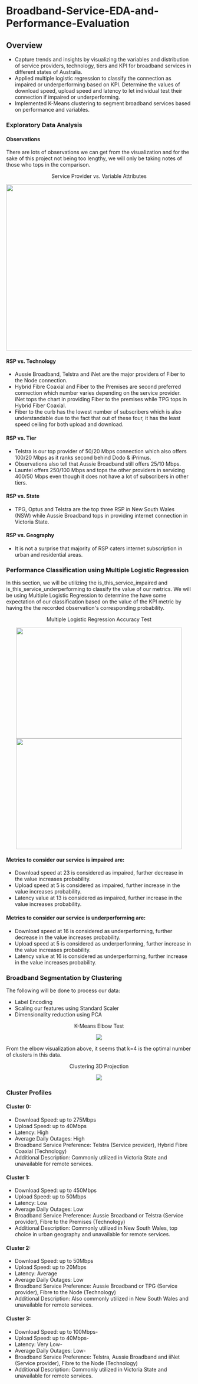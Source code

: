 # Broadband-Service-EDA-and-Performance-Evaluation

## Overview
- Capture trends and insights by visualizing the variables and distribution of service providers, technology, tiers and KPI for broadband services in different states of Australia.
- Applied multiple logistic regression to classify the connection as impaired or underperforming based on KPI. Determine the values of download speed, upload speed and latency to let individual test their connection if impaired or underperforming.
- Implemented K-Means clustering to segment broadband services based on performance and variables.

### Exploratory Data Analysis
#### Observations
There are lots of observations we can get from the visualization and for the sake of this project not being too lengthy, we will only be taking notes of those who tops in the comparison.
<p align="center">
Service Provider vs. Variable Attributes
</p>
<p align="center">
<img src="https://github.com/JSBJarv/Broadband-Service-EDA-and-Performance-Evaluation/blob/main/MBA%20Data%20Analysis.png" width="600" height="450">
</p>

#### RSP vs. Technology
- Aussie Broadband, Telstra and iNet are the major providers of Fiber to the Node connection.
- Hybrid Fibre Coaxial and Fiber to the Premises are second preferred connection which number varies depending on the service provider. iNet tops the chart in providing Fiber to the premises while TPG tops in Hybrid Fiber Coaxial.
- Fiber to the curb has the lowest number of subscribers which is also understandable due to the fact that out of these four, it has the least speed ceiling for both upload and download.

#### RSP vs. Tier
- Telstra is our top provider of 50/20 Mbps connection which also offers 100/20 Mbps as it ranks second behind Dodo & iPrimus.
- Observations also tell that Aussie Broadband still offers 25/10 Mbps.
- Launtel offers 250/100 Mbps and tops the other providers in servicing 400/50 Mbps even though it does not have a lot of subscribers in other tiers.

#### RSP vs. State
- TPG, Optus and Telstra are the top three RSP in New South Wales (NSW) while Aussie Broadband tops in providing internet connection in Victoria State.

#### RSP vs. Geography
- It is not a surprise that majority of RSP caters internet subscription in urban and residential areas.


### Performance Classification using Multiple Logistic Regression
In this section, we will be utilizing the is_this_service_impaired and is_this_service_underperforming to classify the value of our metrics. We will be using Multiple Logistic Regression to determine the have some expectation of our classification based on the value of the KPI metric by having the the recorded observation's corresponding probability.
<p align="center">
Multiple Logistic Regression Accuracy Test
</p>
<p align="center">
<img src="https://github.com/JSBJarv/Broadband-Service-EDA-and-Performance-Evaluation/blob/main/MBA%20Impaired%20Accuracy.png" width="450" height="300"> 
<img src="https://github.com/JSBJarv/Broadband-Service-EDA-and-Performance-Evaluation/blob/main/MBA%20Underperform%20Accuracy.png" width="450" height="300">
</p>

#### Metrics to consider our service is impaired are:
- Download speed at 23 is considered as impaired, further decrease in the value increases probability.
- Upload speed at 5 is considered as impaired, further increase in the value increases probability.
- Latency value at 13 is considered as impaired, further increase in the value increases probability.

#### Metrics to consider our service is underperforming are:
- Download speed at 16 is considered as underperforming, further decrease in the value increases probability.
- Upload speed at 5 is considered as underperforming, further increase in the value increases probability.
- Latency value at 16 is considered as underperforming, further increase in the value increases probability.


### Broadband Segmentation by Clustering
The following will be done to process our data:
- Label Encoding
- Scaling our features using Standard Scaler
- Dimensionality reduction using PCA
<p align="center">
K-Means Elbow Test
</p>
<p align="center">
<img src="https://github.com/JSBJarv/Broadband-Service-EDA-and-Performance-Evaluation/blob/main/MBA%20K-Elbow.png"> 
</p>
From the elbow visualization above, it seems that k=4 is the optimal number of clusters in this data.

<p align="center">
Clustering 3D Projection
</p>
<p align="center">
<img src="https://github.com/JSBJarv/Broadband-Service-EDA-and-Performance-Evaluation/blob/main/MBA%20Cluster%203D%20Projection.png"> 
</p>

### Cluster Profiles

#### Cluster 0:
- Download Speed: up to 275Mbps
- Upload Speed: up to 40Mbps
- Latency: High
- Average Daily Outages: High
- Broadband Service Preference: Telstra (Service provider), Hybrid Fibre Coaxial (Technology)
- Additional Description: Commonly utilized in Victoria State and unavailable for remote services.

#### Cluster 1:
- Download Speed: up to 450Mbps
- Upload Speed: up to 50Mbps
- Latency: Low
- Average Daily Outages: Low
- Broadband Service Preference: Aussie Broadband or Telstra (Service provider), Fibre to the Premises (Technology)
- Additional Description: Commonly utilized in New South Wales, top choice in urban geography and unavailable for remote services.

#### Cluster 2:
- Download Speed: up to 50Mbps
- Upload Speed: up to 20Mbps
- Latency: Average
- Average Daily Outages: Low
- Broadband Service Preference: Aussie Broadband or TPG (Service provider), Fibre to the Node (Technology)
- Additional Description: Also commonly utilized in New South Wales and unavailable for remote services.

#### Cluster 3:
- Download Speed: up to 100Mbps-
- Upload Speed: up to 40Mbps-
- Latency: Very Low-
- Average Daily Outages: Low-
- Broadband Service Preference: Telstra, Aussie Broadband and iiNet (Service provider), Fibre to the Node (Technology)
- Additional Description: Commonly utilized in Victoria State and unavailable for remote services.
